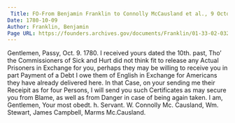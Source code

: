 ```yaml
---
 Title: FO-From Benjamin Franklin to Connolly McCausland et al., 9 October 1780
Date: 1780-10-09
Author: Franklin, Benjamin
Page URL: https://founders.archives.gov/documents/Franklin/01-33-02-0329
---
```


Gentlemen,
Passy, Oct. 9. 1780.
I received yours dated the 10th. past, Tho’ the Commissioners of Sick and Hurt did not think fit to release any Actual Prisoners in Exchange for you, perhaps they may be willing to receive you in part Payment of a Debt I owe them of English in Exchange for Americans they have already delivered here. In that Case, on your sending me their Receipit as for four Persons, I will send you such Certificates as may secure you from Blame, as well as from Danger in case of being again taken. I am, Gentlemen, Your most obedt. h. Servant.
W. Connolly Mc. Causland, Wm. Stewart, James Campbell, Marms Mc.Causland.


